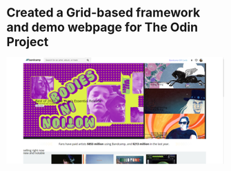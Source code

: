 # Created a Grid-based framework and demo webpage for The Odin Project
![Alt text](./grid-screenshot.png?raw=true "Grid Demo Screenshot")
